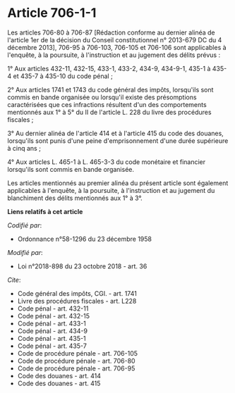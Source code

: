 # Article 706-1-1

Les articles 706-80 à 706-87 [Rédaction conforme au dernier alinéa de l'article 1er de la décision du Conseil constitutionnel
n° 2013-679 DC du 4 décembre 2013], 706-95 à 706-103, 706-105 et 706-106 sont applicables à l'enquête, à la poursuite, à
l'instruction et au jugement des délits prévus :

1° Aux articles 432-11, 432-15, 433-1, 433-2, 434-9, 434-9-1, 435-1 à 435-4 et 435-7 à 435-10 du code pénal ;

2° Aux articles 1741 et 1743 du code général des impôts, lorsqu'ils sont commis en bande organisée ou lorsqu'il existe des
présomptions caractérisées que ces infractions résultent d'un des comportements mentionnés aux 1° à 5° du II de l'article L.
228 du livre des procédures fiscales ;

3° Au dernier alinéa de l'article 414 et à l'article 415 du code des douanes, lorsqu'ils sont punis d'une peine
d'emprisonnement d'une durée supérieure à cinq ans ;

4° Aux articles L. 465-1 à L. 465-3-3 du code monétaire et financier lorsqu'ils sont commis en bande organisée.

Les articles mentionnés au premier alinéa du présent article sont également applicables à l'enquête, à la poursuite, à
l'instruction et au jugement du blanchiment des délits mentionnés aux 1° à 3°.

**Liens relatifs à cet article**

_Codifié par_:

  - Ordonnance n°58-1296 du 23 décembre 1958

_Modifié par_:

  - Loi n°2018-898 du 23 octobre 2018 - art. 36

_Cite_:

  - Code général des impôts, CGI. - art. 1741
  - Livre des procédures fiscales - art. L228
  - Code pénal - art. 432-11
  - Code pénal - art. 432-15
  - Code pénal - art. 433-1
  - Code pénal - art. 434-9
  - Code pénal - art. 435-1
  - Code pénal - art. 435-7
  - Code de procédure pénale - art. 706-105
  - Code de procédure pénale - art. 706-80
  - Code de procédure pénale - art. 706-95
  - Code des douanes - art. 414
  - Code des douanes - art. 415
